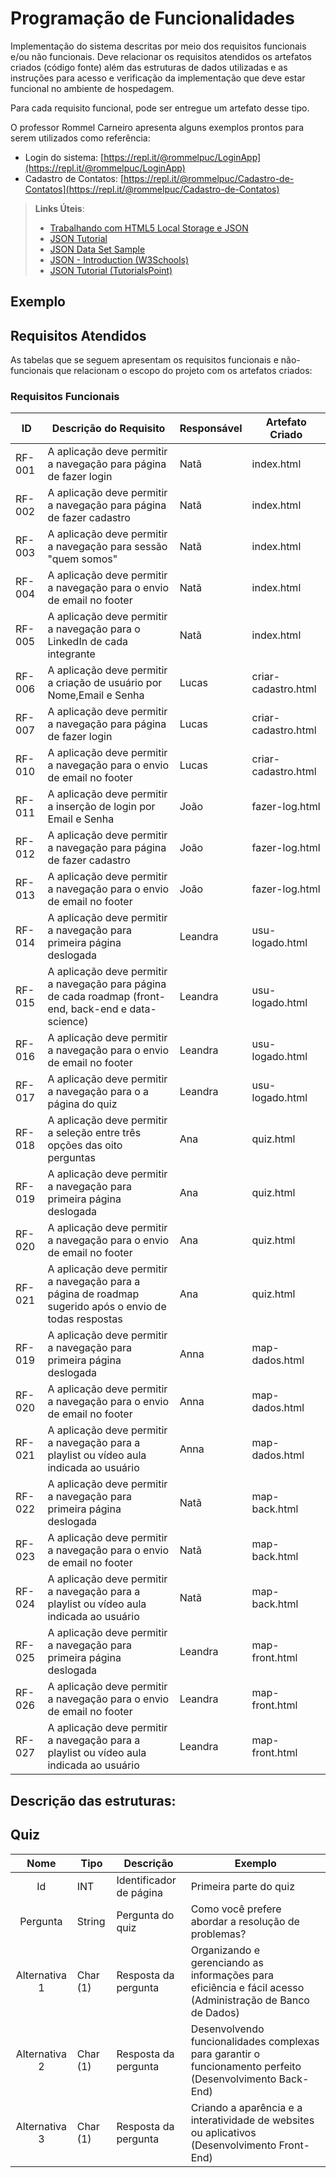 # Programação de Funcionalidades

Implementação do sistema descritas por meio dos requisitos funcionais e/ou não funcionais. Deve relacionar os requisitos atendidos os artefatos criados (código fonte) além das estruturas de dados utilizadas e as instruções para acesso e verificação da implementação que deve estar funcional no ambiente de hospedagem.

Para cada requisito funcional, pode ser entregue um artefato desse tipo.

O professor Rommel Carneiro apresenta alguns exemplos prontos para serem utilizados como referência:
- Login do sistema: [https://repl.it/@rommelpuc/LoginApp](https://repl.it/@rommelpuc/LoginApp) 
- Cadastro de Contatos: [https://repl.it/@rommelpuc/Cadastro-de-Contatos](https://repl.it/@rommelpuc/Cadastro-de-Contatos)


> **Links Úteis**:
>
> - [Trabalhando com HTML5 Local Storage e JSON](https://www.devmedia.com.br/trabalhando-com-html5-local-storage-e-json/29045)
> - [JSON Tutorial](https://www.w3resource.com/JSON)
> - [JSON Data Set Sample](https://opensource.adobe.com/Spry/samples/data_region/JSONDataSetSample.html)
> - [JSON - Introduction (W3Schools)](https://www.w3schools.com/js/js_json_intro.asp)
> - [JSON Tutorial (TutorialsPoint)](https://www.tutorialspoint.com/json/index.htm)

## Exemplo

## Requisitos Atendidos

As tabelas que se seguem apresentam os requisitos funcionais e não-funcionais que relacionam o escopo do projeto com os artefatos criados:

### Requisitos Funcionais

|ID    | Descrição do Requisito | Responsável | Artefato Criado |
|------|------------------------|------------|-----------------|
|RF-001| A aplicação deve permitir a navegação para página de fazer login | Natã | index.html |
|RF-002| A aplicação deve permitir a navegação para página de fazer cadastro | Natã | index.html |
|RF-003| A aplicação deve permitir a navegação para sessão "quem somos" | Natã | index.html |
|RF-004| A aplicação deve permitir a navegação para o envio de email no footer | Natã | index.html |
|RF-005| A aplicação deve permitir a navegação para o LinkedIn de cada integrante  | Natã | index.html |
|RF-006| A aplicação deve permitir a criação de usuário por Nome,Email e Senha | Lucas | criar-cadastro.html |
|RF-007| A aplicação deve permitir a navegação para página de fazer login | Lucas | criar-cadastro.html |
|RF-010| A aplicação deve permitir a navegação para o envio de email no footer | Lucas | criar-cadastro.html |
|RF-011| A aplicação deve permitir a inserção de login por Email e Senha | João | fazer-log.html |
|RF-012| A aplicação deve permitir a navegação para página de fazer cadastro  | João | fazer-log.html |
|RF-013| A aplicação deve permitir a navegação para o envio de email no footer | João | fazer-log.html |
|RF-014| A aplicação deve permitir a navegação para primeira página deslogada  | Leandra | usu-logado.html |
|RF-015| A aplicação deve permitir a navegação para página de cada roadmap (front-end, back-end e data-science) | Leandra | usu-logado.html |
|RF-016| A aplicação deve permitir a navegação para o envio de email no footer | Leandra | usu-logado.html |
|RF-017| A aplicação deve permitir a navegação para o a página do quiz | Leandra | usu-logado.html |
|RF-018| A aplicação deve permitir a seleção entre três opções das oito perguntas  | Ana | quiz.html |
|RF-019| A aplicação deve permitir a navegação para primeira página deslogada  | Ana | quiz.html |
|RF-020| A aplicação deve permitir a navegação para o envio de email no footer | Ana | quiz.html |
|RF-021| A aplicação deve permitir a navegação para a página de roadmap sugerido após o envio de todas respostas | Ana | quiz.html |
|RF-019| A aplicação deve permitir a navegação para primeira página deslogada  | Anna | map-dados.html |
|RF-020| A aplicação deve permitir a navegação para o envio de email no footer | Anna | map-dados.html |
|RF-021| A aplicação deve permitir a navegação para a playlist ou vídeo aula indicada ao usuário | Anna | map-dados.html |
|RF-022| A aplicação deve permitir a navegação para primeira página deslogada  | Natã | map-back.html |
|RF-023| A aplicação deve permitir a navegação para o envio de email no footer | Natã | map-back.html |
|RF-024| A aplicação deve permitir a navegação para a playlist ou vídeo aula indicada ao usuário |  Natã | map-back.html |
|RF-025| A aplicação deve permitir a navegação para primeira página deslogada  | Leandra | map-front.html |
|RF-026| A aplicação deve permitir a navegação para o envio de email no footer | Leandra | map-front.html |
|RF-027| A aplicação deve permitir a navegação para a playlist ou vídeo aula indicada ao usuário | Leandra | map-front.html |















## Descrição das estruturas:

## Quiz
|  **Nome**      | **Tipo**          | **Descrição**                             | **Exemplo**                                    |
|:--------------:|-------------------|-------------------------------------------|------------------------------------------------|
| Id             | INT  | Identificador de página          | Primeira  parte do quiz                                          |
| Pergunta         | String            | Pergunta do quiz                        | Como você prefere abordar a resolução de problemas?                                 |
| Alternativa 1     | Char (1)            | Resposta da pergunta                      | Organizando e gerenciando as informações para eficiência e fácil acesso (Administração de Banco de Dados)
| Alternativa 2     | Char (1)            | Resposta da pergunta                      | Desenvolvendo funcionalidades complexas para garantir o funcionamento perfeito (Desenvolvimento Back-End)     |
| Alternativa 3     | Char (1)            | Resposta da pergunta                      | Criando a aparência e a interatividade de websites ou aplicativos (Desenvolvimento Front-End)     |

